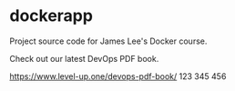 # dockerapp
Project source code for James Lee's Docker course.

Check out our latest DevOps PDF book.

https://www.level-up.one/devops-pdf-book/
123
345
456

